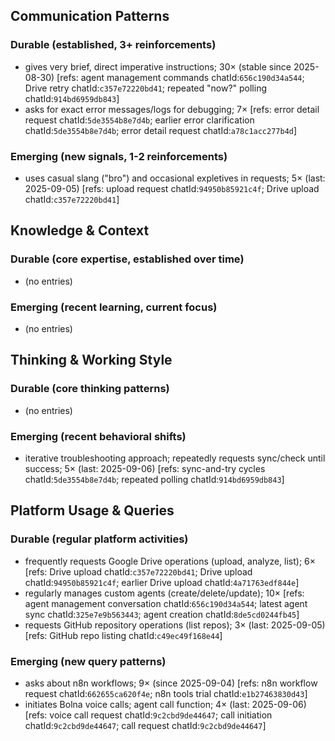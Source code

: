 ## Communication Patterns
### Durable (established, 3+ reinforcements)
- gives very brief, direct imperative instructions; 30× (stable since 2025-08-30) [refs: agent management commands chatId:`656c190d34a544`; Drive retry chatId:`c357e72220bd41`; repeated "now?" polling chatId:`914bd6959db843`]
- asks for exact error messages/logs for debugging; 7× [refs: error detail request chatId:`5de3554b8e7d4b`; earlier error clarification chatId:`5de3554b8e7d4b`; error detail request chatId:`a78c1acc277b4d`]

### Emerging (new signals, 1-2 reinforcements)
- uses casual slang ("bro") and occasional expletives in requests; 5× (last: 2025-09-05) [refs: upload request chatId:`94950b85921c4f`; Drive upload chatId:`c357e72220bd41`]

## Knowledge & Context
### Durable (core expertise, established over time)
- (no entries)

### Emerging (recent learning, current focus)
- (no entries)

## Thinking & Working Style
### Durable (core thinking patterns)
- (no entries)

### Emerging (recent behavioral shifts)
- iterative troubleshooting approach; repeatedly requests sync/check until success; 5× (last: 2025-09-06) [refs: sync-and-try cycles chatId:`5de3554b8e7d4b`; repeated polling chatId:`914bd6959db843`]

## Platform Usage & Queries
### Durable (regular platform activities)
- frequently requests Google Drive operations (upload, analyze, list); 6× [refs: Drive upload chatId:`c357e72220bd41`; Drive upload chatId:`94950b85921c4f`; earlier Drive upload chatId:`4a71763edf844e`]
- regularly manages custom agents (create/delete/update); 10× [refs: agent management conversation chatId:`656c190d34a544`; latest agent sync chatId:`325e7e9b563443`; agent creation chatId:`8de5cd0244fb45`]
- requests GitHub repository operations (list repos); 3× (last: 2025-09-05) [refs: GitHub repo listing chatId:`c49ec49f168e44`]

### Emerging (new query patterns)
- asks about n8n workflows; 9× (since 2025-09-04) [refs: n8n workflow request chatId:`662655ca620f4e`; n8n tools trial chatId:`e1b27463830d43`]
- initiates Bolna voice calls; agent call function; 4× (last: 2025-09-06) [refs: voice call request chatId:`9c2cbd9de44647`; call initiation chatId:`9c2cbd9de44647`; call request chatId:`9c2cbd9de44647`]
